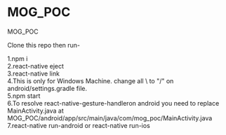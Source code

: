 # MOG_POC
MOG_POC

Clone this repo then run-

1.npm i<br/>
2.react-native eject<br/>
3.react-native link<br/>
4.This is only for Windows Machine. change all \ to "/" on android/settings.gradle file.<br/>
5.npm start<br/>
6.To resolve react-native-gesture-handleron android you need to replace MainActivity.java at MOG_POC/android/app/src/main/java/com/mog_poc/MainActivity.java <br/>
7.react-native run-android or react-native run-ios

